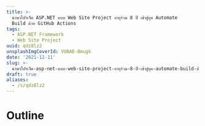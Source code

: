 ```yaml
---
title: >-
  นำพาโปรเจ็ค ASP.NET แบบ Web Site Project อายุร่วม 8 ปี เข้าสู่ยุค Automate
  Build ด้วย GitHub Actions
tags:
  - ASP.NET Framework
  - Web Site Project
uuid: qdz8lz2
unsplashImgCoverId: VUBAE-Bmugk
date: '2021-12-11'
slug: >-
  นำพาโปรเจ็ค-asp-net-แบบ-web-site-project-อายุร่วม-8-ปี-เข้าสู่ยุค-automate-build-ด้วย-git-hub-actions-qdz8lz2
draft: true
aliases:
  - /s/qdz8lz2
---
```


# Outline

